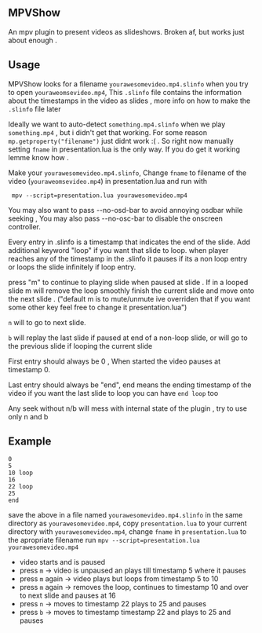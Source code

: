 ## MPVShow
An mpv plugin to present videos as slideshows.
Broken af, but works just about enough .

## Usage
MPVShow looks for a filename `yourawesomevideo.mp4.slinfo`
when you try to open `youraweomsevideo.mp4`, This
`.slinfo` file contains the information about the 
timestamps in the video as slides , more info on how to make
the `.slinfo` file later

Ideally we want to auto-detect
`something.mp4.slinfo` when we play `something.mp4`
, but i didn't get that working.
For some reason `mp.getproperty("filename")` just
didnt work :( . So right now manually setting 
`fname` in presentation.lua is the only way. If you do get it working
lemme know how .

Make your `yourawesomevideo.mp4.slinfo`, Change `fname` to filename of
the video (`youraweomsevideo.mp4`) in  presentation.lua
and run with
```
 mpv --script=presentation.lua yourawesomevideo.mp4
```

You may also want to pass --no-osd-bar to avoid annoying
osdbar while seeking , You may also pass --no-osc-bar
to disable the onscreen controller.

Every entry in .slinfo is a timestamp that indicates
the end of the slide. Add additional keyword "loop"
if you want that slide to loop.
when player reaches any of the timestamp in the .slinfo
it pauses if its a non loop entry or loops the slide
infinitely if loop entry.

press "m" to continue to playing slide when paused
at slide . If in a looped slide m will remove the loop
smoothly finish the current slide and move onto the next slide
.
("default m is to mute/unmute ive overriden that
if you want some other key feel free to change it 
presentation.lua")

`n` will to go to next slide. 

`b` will replay the last slide  if paused at end of a non-loop slide,
or will go to the previous slide if looping the current slide

First entry should always be 0 , 
When started the video pauses at timestamp 0.

Last entry should always be "end",
end means the ending timestamp of the video
if you want the last slide to loop you can
have `end loop` too

Any seek without n/b will mess with internal
state of the plugin , try to use only n and b

## Example

```
0 
5 
10 loop
16 
22 loop
25
end
```
save the above in a file named `yourawesomevideo.mp4.slinfo` in the same directory as `yourawesomevideo.mp4`, copy `presentation.lua` to your
current directory with `yourawesomevideo.mp4`,
change `fname` in `presentation.lua` to the apropriate filename
run
`mpv --script=presentation.lua yourawesomevideo.mp4`
* video starts and is paused
* press `m`       -> video is unpaused an plays till timestamp 5 where it pauses
* press `m` again -> video plays but loops from timestamp 5 to 10
* press `m` again -> removes the loop, continues to timestamp 10 and over to next slide and pauses at 16
* press `n` -> moves to timestamp 22 plays to 25 and pauses
* press `b` -> moves to timestamp timestamp 22 and plays to 25 and pauses
